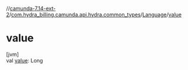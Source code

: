 //[camunda-7.14-ext-2](../../../index.md)/[com.hydra_billing.camunda.api.hydra.common_types](../index.md)/[Language](index.md)/[value](value.md)

# value

[jvm]\
val [value](value.md): Long
